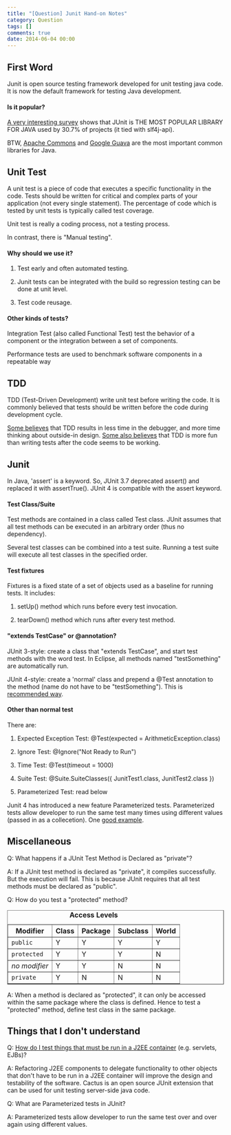 ```yaml
---
title: "[Question] Junit Hand-on Notes"
category: Question
tags: []
comments: true
date: 2014-06-04 00:00
---
```



## First Word

Junit is open source testing framework developed for unit testing java code. It is now the default framework for testing Java development.

#### Is it popular?

[A very interesting survey](http://www.takipiblog.com/2013/11/20/we-analyzed-30000-github-projects-here-are-the-top-100-libraries-in-java-js-and-ruby/) shows that JUnit is THE MOST POPULAR LIBRARY FOR JAVA used by 30.7% of projects (it tied with slf4j-api).

BTW, [Apache Commons](http://en.wikipedia.org/wiki/Apache_Commons) and [Google Guava](http://en.wikipedia.org/wiki/Google_Guava) are the most important common libraries for Java.

## Unit Test

A unit test is a piece of code that executes a specific functionality in the code. Tests should be written for critical and complex parts of your application (not every single statement). The percentage of code which is tested by unit tests is typically called test coverage.

Unit test is really a coding process, not a testing process.

In contrast, there is "Manual testing".

#### Why should we use it?

1. Test early and often automated testing.

2. Junit tests can be integrated with the build so regression testing can be done at unit level.

3. Test code reusage.

#### Other kinds of tests?

Integration Test (also called Functional Test) test the behavior of a component or the integration between a set of components.

Performance tests are used to benchmark software components in a repeatable way

## TDD

TDD (Test-Driven Development) write unit test before writing the code. It is commonly believed that tests should be written before the code during development cycle.

[Some believes](http://stackoverflow.com/questions/247086/should-unit-tests-be-written-before-the-code-is-written) that TDD results in less time in the debugger, and more time thinking about outside-in design. [Some also believes](http://sqa.fyicenter.com/FAQ/JUnit/When_Should_Unit_Tests_Should_Be_Written_In_Deve.html) that TDD is more fun than writing tests after the code seems to be working.

## Junit

In Java, 'assert' is a keyword. So, JUnit 3.7 deprecated assert() and replaced it with assertTrue(). JUnit 4 is compatible with the assert keyword.

#### Test Class/Suite

Test methods are contained in a class called Test class. JUnit assumes that all test methods can be executed in an arbitrary order (thus no dependency).

Several test classes can be combined into a test suite. Running a test suite will execute all test classes in the specified order.

#### Test fixtures

Fixtures is a fixed state of a set of objects used as a baseline for running tests. It includes:

1. setUp() method which runs before every test invocation.

2. tearDown() method which runs after every test method.

#### "extends TestCase" or @annotation?

JUnit 3-style: create a class that "extends TestCase", and start test methods with the word test. In Eclipse, all methods named "testSomething" are automatically run.

JUnit 4-style: create a 'normal' class and prepend a @Test annotation to the method (name do not have to be "testSomething"). This is [recommended way](http://stackoverflow.com/questions/2635839/junit-confusion-use-extend-testcase-or-test).

#### Other than normal test

There are:

1. Expected Exception Test: @Test(expected = ArithmeticException.class)

2. Ignore Test: @Ignore("Not Ready to Run")

3. Time Test: @Test(timeout = 1000)

4. Suite Test: @Suite.SuiteClasses({ JunitTest1.class, JunitTest2.class })

5. Parameterized Test: read below

Junit 4 has introduced a new feature Parameterized tests. Parameterized tests allow developer to run the same test many times using different values (passed in as a collecetion). One [good example](http://www.mkyong.com/unittest/junit-4-tutorial-6-parameterized-test/).

## Miscellaneous

Q: What happens if a JUnit Test Method is Declared as "private"?

A: If a JUnit test method is declared as "private", it compiles successfully. But the execution will fail. This is because JUnit requires that all test methods must be declared as "public".

Q: How do you test a "protected" method?

<table border="1" summary="This table defines levels of access conferred by a modifier">
<caption style="font-weight: bold" id="accesscontrol-levels">Access Levels</caption>
<tbody><tr>
<th id="h1" class="bg-color bg-img font-color">Modifier</th>
<th id="h2" class="bg-color bg-img font-color">Class</th>
<th id="h3" class="bg-color bg-img font-color">Package</th>
<th id="h4" class="bg-color bg-img font-color">Subclass</th>
<th id="h5" class="bg-color bg-img font-color">World</th>
</tr>
<tr>
<td headers="h1" class="bg-color bg-img font-color"><code>public</code></td>
<td headers="h2" class="bg-color bg-img font-color">Y</td>
<td headers="h3" class="bg-color bg-img font-color">Y</td>
<td headers="h4" class="bg-color bg-img font-color">Y</td>
<td headers="h5" class="bg-color bg-img font-color">Y</td>
</tr>
<tr>
<td headers="h1" class="bg-color bg-img font-color"><code>protected</code></td>
<td headers="h2" class="bg-color bg-img font-color">Y</td>
<td headers="h3" class="bg-color bg-img font-color">Y</td>
<td headers="h4" class="bg-color bg-img font-color">Y</td>
<td headers="h5" class="bg-color bg-img font-color">N</td>
</tr>
<tr>
<td headers="h1" style="font-style: italic" class="bg-color bg-img font-color">no modifier</td>
<td headers="h2" class="bg-color bg-img font-color">Y</td>
<td headers="h3" class="bg-color bg-img font-color">Y</td>
<td headers="h4" class="bg-color bg-img font-color">N</td>
<td headers="h5" class="bg-color bg-img font-color">N</td>
</tr>
<tr>
<td headers="h1" class="bg-color bg-img font-color"><code>private</code></td>
<td headers="h2" class="bg-color bg-img font-color">Y</td>
<td headers="h3" class="bg-color bg-img font-color">N</td>
<td headers="h4" class="bg-color bg-img font-color">N</td>
<td headers="h5" class="bg-color bg-img font-color">N</td>
</tr>
</tbody></table>

A: When a method is declared as "protected", it can only be accessed within the same package where the class is defined. Hence to test a "protected" method, define test class in the same package.

## Things that I don't understand

Q: [How do I test things that must be run in a J2EE container](http://www.tutorialspoint.com/junit/junit_interview_questions.htm) (e.g. servlets, EJBs)?

A: Refactoring J2EE components to delegate functionality to other objects that don't have to be run in a J2EE container will improve the design and testability of the software. Cactus is an open source JUnit extension that can be used for unit testing server-side java code.

Q: What are Parameterized tests in JUnit?

A: Parameterized tests allow developer to run the same test over and over again using different values.
